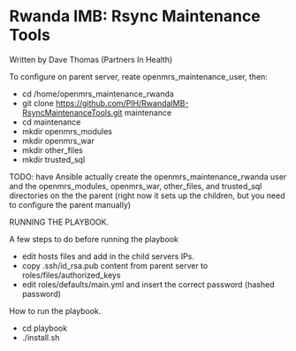 # Rwanda IMB:  Rsync Maintenance Tools

Written by Dave Thomas (Partners In Health)

To configure on parent server, reate openmrs_maintenance_user, then:

* cd /home/openmrs_maintenance_rwanda
* git clone https://github.com/PIH/RwandaIMB-RsyncMaintenanceTools.git maintenance
* cd maintenance
* mkdir openmrs_modules
* mkdir openmrs_war
* mkdir other_files
* mkdir trusted_sql

TODO: have Ansible actually create the openmrs_maintenance_rwanda user and the openmrs_modules, openmrs_war, other_files, and trusted_sql directories on the the parent (right now it sets up the children, but you need to configure the parent manually)

RUNNING THE PLAYBOOK.

A few steps to do before running the playbook
* edit hosts files and add in the child servers IPs.
* copy .ssh/id_rsa.pub content from parent server to roles/files/authorized_keys
* edit roles/defaults/main.yml and insert the correct password (hashed password)

How to run the playbook.
* cd playbook
* ./install.sh
